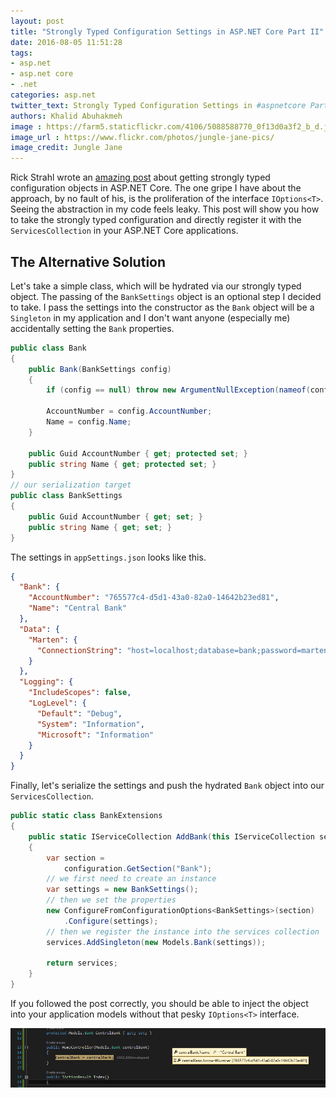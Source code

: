```yaml
---
layout: post
title: "Strongly Typed Configuration Settings in ASP.NET Core Part II"
date: 2016-08-05 11:51:28
tags:
- asp.net
- asp.net core
- .net
categories: asp.net
twitter_text: Strongly Typed Configuration Settings in #aspnetcore Part II @dotnet
authors: Khalid Abuhakmeh
image : https://farm5.staticflickr.com/4106/5088588770_0f13d0a3f2_b_d.jpg
image_url : https://www.flickr.com/photos/jungle-jane-pics/
image_credit: Jungle Jane
---
```


Rick Strahl wrote an [amazing post](https://weblog.west-wind.com/posts/2016/may/23/strongly-typed-configuration-settings-in-aspnet-core) about getting strongly typed configuration objects in ASP.NET Core. The one gripe I have about the approach, by no fault of his, is the proliferation of the interface `IOptions<T>`. Seeing the abstraction in my code feels leaky. This post will show you how to take the strongly typed configuration and directly register it with the `ServicesCollection` in your ASP.NET Core applications.

## The Alternative Solution

Let's take a simple class, which will be hydrated via our strongly typed object. The passing of the `BankSettings` object is an optional step I decided to take. I pass the settings into the constructor as the `Bank` object will be a `Singleton` in my application and I don't want anyone (especially me) accidentally setting the `Bank` properties.

```csharp
public class Bank
{
    public Bank(BankSettings config)
    {
        if (config == null) throw new ArgumentNullException(nameof(config));

        AccountNumber = config.AccountNumber;
        Name = config.Name;
    }

    public Guid AccountNumber { get; protected set; }
    public string Name { get; protected set; }
}
// our serialization target
public class BankSettings
{
    public Guid AccountNumber { get; set; }
    public string Name { get; set; }
}
```

The settings in `appSettings.json` looks like this.

```json
{
  "Bank": {
    "AccountNumber": "765577c4-d5d1-43a0-82a0-14642b23ed81",
    "Name": "Central Bank"
  },
  "Data": {
    "Marten": {
      "ConnectionString": "host=localhost;database=bank;password=marten;username=marten"
    }
  },
  "Logging": {
    "IncludeScopes": false,
    "LogLevel": {
      "Default": "Debug",
      "System": "Information",
      "Microsoft": "Information"
    }
  }
}
```

Finally, let's serialize the settings and push the hydrated `Bank` object into our `ServicesCollection`.

```csharp
public static class BankExtensions
{
    public static IServiceCollection AddBank(this IServiceCollection services, IConfigurationRoot configuration)
    {
        var section =
            configuration.GetSection("Bank");
        // we first need to create an instance
        var settings = new BankSettings();
        // then we set the properties 
        new ConfigureFromConfigurationOptions<BankSettings>(section)
            .Configure(settings);
        // then we register the instance into the services collection
        services.AddSingleton(new Models.Bank(settings));

        return services;
    }
}
```

If you followed the post correctly, you should be able to inject the object into your application models without that pesky `IOptions<T>` interface.

![asp.net core strongly typed app settings](/images/aspnet-core-strongly-typed-app-settings.png)